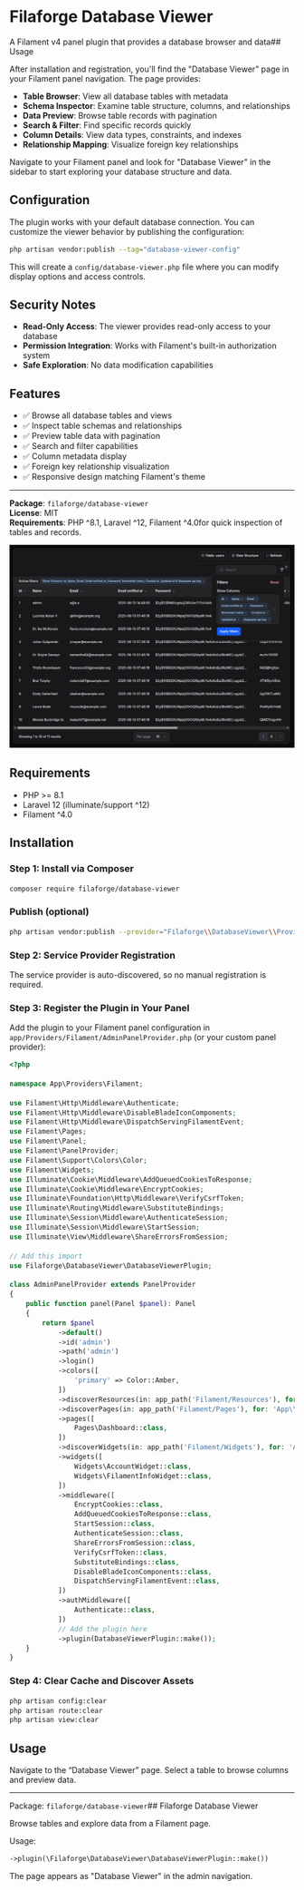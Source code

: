 # Filaforge Database Viewer

A Filament v4 panel plugin that provides a database browser and data## Usage

After installation and registration, you'll find the "Database Viewer" page in your Filament panel navigation. The page provides:

- **Table Browser**: View all database tables with metadata
- **Schema Inspector**: Examine table structure, columns, and relationships
- **Data Preview**: Browse table records with pagination
- **Search & Filter**: Find specific records quickly
- **Column Details**: View data types, constraints, and indexes
- **Relationship Mapping**: Visualize foreign key relationships

Navigate to your Filament panel and look for "Database Viewer" in the sidebar to start exploring your database structure and data.

## Configuration

The plugin works with your default database connection. You can customize the viewer behavior by publishing the configuration:

```bash
php artisan vendor:publish --tag="database-viewer-config"
```

This will create a `config/database-viewer.php` file where you can modify display options and access controls.

## Security Notes

- **Read-Only Access**: The viewer provides read-only access to your database
- **Permission Integration**: Works with Filament's built-in authorization system
- **Safe Exploration**: No data modification capabilities

## Features

- ✅ Browse all database tables and views
- ✅ Inspect table schemas and relationships
- ✅ Preview table data with pagination
- ✅ Search and filter capabilities
- ✅ Column metadata display
- ✅ Foreign key relationship visualization
- ✅ Responsive design matching Filament's theme

---

**Package**: `filaforge/database-viewer`  
**License**: MIT  
**Requirements**: PHP ^8.1, Laravel ^12, Filament ^4.0for quick inspection of tables and records.

![Screenshot](screenshot.png)

## Requirements
- PHP >= 8.1
- Laravel 12 (illuminate/support ^12)
- Filament ^4.0

## Installation

### Step 1: Install via Composer
```bash
composer require filaforge/database-viewer
```

### Publish (optional)

```bash
php artisan vendor:publish --provider="Filaforge\\DatabaseViewer\\Providers\\DatabaseViewerServiceProvider"
```

### Step 2: Service Provider Registration
The service provider is auto-discovered, so no manual registration is required.

### Step 3: Register the Plugin in Your Panel
Add the plugin to your Filament panel configuration in `app/Providers/Filament/AdminPanelProvider.php` (or your custom panel provider):

```php
<?php

namespace App\Providers\Filament;

use Filament\Http\Middleware\Authenticate;
use Filament\Http\Middleware\DisableBladeIconComponents;
use Filament\Http\Middleware\DispatchServingFilamentEvent;
use Filament\Pages;
use Filament\Panel;
use Filament\PanelProvider;
use Filament\Support\Colors\Color;
use Filament\Widgets;
use Illuminate\Cookie\Middleware\AddQueuedCookiesToResponse;
use Illuminate\Cookie\Middleware\EncryptCookies;
use Illuminate\Foundation\Http\Middleware\VerifyCsrfToken;
use Illuminate\Routing\Middleware\SubstituteBindings;
use Illuminate\Session\Middleware\AuthenticateSession;
use Illuminate\Session\Middleware\StartSession;
use Illuminate\View\Middleware\ShareErrorsFromSession;

// Add this import
use Filaforge\DatabaseViewer\DatabaseViewerPlugin;

class AdminPanelProvider extends PanelProvider
{
    public function panel(Panel $panel): Panel
    {
        return $panel
            ->default()
            ->id('admin')
            ->path('admin')
            ->login()
            ->colors([
                'primary' => Color::Amber,
            ])
            ->discoverResources(in: app_path('Filament/Resources'), for: 'App\\Filament\\Resources')
            ->discoverPages(in: app_path('Filament/Pages'), for: 'App\\Filament\\Pages')
            ->pages([
                Pages\Dashboard::class,
            ])
            ->discoverWidgets(in: app_path('Filament/Widgets'), for: 'App\\Filament\\Widgets')
            ->widgets([
                Widgets\AccountWidget::class,
                Widgets\FilamentInfoWidget::class,
            ])
            ->middleware([
                EncryptCookies::class,
                AddQueuedCookiesToResponse::class,
                StartSession::class,
                AuthenticateSession::class,
                ShareErrorsFromSession::class,
                VerifyCsrfToken::class,
                SubstituteBindings::class,
                DisableBladeIconComponents::class,
                DispatchServingFilamentEvent::class,
            ])
            ->authMiddleware([
                Authenticate::class,
            ])
            // Add the plugin here
            ->plugin(DatabaseViewerPlugin::make());
    }
}
```

### Step 4: Clear Cache and Discover Assets
```bash
php artisan config:clear
php artisan route:clear
php artisan view:clear
```

## Usage
Navigate to the “Database Viewer” page. Select a table to browse columns and preview data.

---
Package: `filaforge/database-viewer`## Filaforge Database Viewer

Browse tables and explore data from a Filament page.

Usage:

```php
->plugin(\Filaforge\DatabaseViewer\DatabaseViewerPlugin::make())
```

The page appears as "Database Viewer" in the admin navigation.



